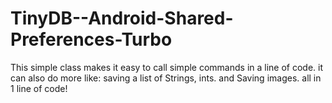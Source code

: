 TinyDB--Android-Shared-Preferences-Turbo
========================================

This simple class makes it easy to call simple commands in a line of code. it can also do more like: saving a list of Strings, ints. and Saving images. all in 1 line of code!
